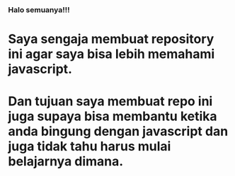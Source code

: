 ### Halo semuanya!!!

# Saya sengaja membuat repository ini agar saya bisa lebih memahami javascript.

# Dan tujuan saya membuat repo ini juga supaya bisa membantu ketika anda bingung dengan javascript dan juga tidak tahu harus mulai belajarnya dimana.
